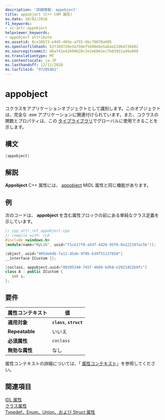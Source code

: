 ```yaml
---
description: '詳細情報: appobject'
title: appobject (C++ COM 属性)
ms.date: 10/02/2018
f1_keywords:
- vc-attr.appobject
helpviewer_keywords:
- appobject attribute
ms.assetid: 8ce30b73-e945-403e-a755-6bc78078a695
ms.openlocfilehash: b371b9726e3a750ef5d40ebe5abae219b473bb02
ms.sourcegitcommit: d6af41e42699628c3e2e6063ec7b03931a49a098
ms.translationtype: MT
ms.contentlocale: ja-JP
ms.lasthandoff: 12/11/2020
ms.locfileid: "97205461"
---
```

# <a name="appobject"></a>appobject

コクラスをアプリケーションオブジェクトとして識別します。このオブジェクトは、完全な .exe アプリケーションに関連付けられています。また、コクラスの関数とプロパティは、この [タイプライブラリ](../../mfc/automation-clients-using-type-libraries.md)でグローバルに使用できることを示します。

## <a name="syntax"></a>構文

```cpp
[appobject]
```

## <a name="remarks"></a>解説

**Appobject** C++ 属性には、 [appobject](/windows/win32/Midl/appobject) MIDL 属性と同じ機能があります。

## <a name="example"></a>例

次のコードは、 **appobject** を含む属性ブロックの前にある単純なクラス定義を示しています。

```cpp
// cpp_attr_ref_appobject.cpp
// compile with: /LD
#include <windows.h>
[module(name="MyLib", uuid="f1ce17f0-a5df-4d26-95f6-0a122197ac5b")];

[object, uuid="905de6db-7a12-45ab-9f8b-b39f5112f010"]
__interface ICustom {};

[coclass, appobject,uuid="00395340-745f-4b69-bd58-e2921452b9fc"]
class A : public ICustom {
   int i;
};
```

## <a name="requirements"></a>要件

| 属性コンテキスト | 値 |
|-|-|
|**適用対象**|**`class`**, **`struct`**|
|**Repeatable**|いいえ|
|**必須属性**|`coclass`|
|**無効な属性**|なし|

属性コンテキストの詳細については、「 [属性コンテキスト](cpp-attributes-com-net.md#contexts)」を参照してください。

## <a name="see-also"></a>関連項目

[IDL 属性](idl-attributes.md)<br/>
[クラス属性](class-attributes.md)<br/>
[Typedef、Enum、Union、および Struct 属性](typedef-enum-union-and-struct-attributes.md)

